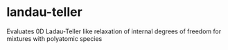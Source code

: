 # landau-teller
Evaluates 0D Ladau-Teller like relaxation of internal degrees of freedom for mixtures with polyatomic species
